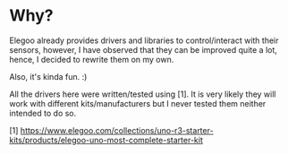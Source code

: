 # Why?
Elegoo already provides drivers and libraries to control/interact with their sensors,
however, I have observed that they can be improved quite a lot, hence, I decided to
rewrite them on my own.

Also, it's kinda fun. :)

All the drivers here were written/tested using [1]. It is very likely they will work
with different kits/manufacturers but I never tested them neither intended to do so.

[1] https://www.elegoo.com/collections/uno-r3-starter-kits/products/elegoo-uno-most-complete-starter-kit
